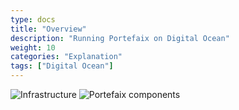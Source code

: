 ```yaml
---
type: docs
title: "Overview"
description: "Running Portefaix on Digital Ocean"
weight: 10
categories: "Explanation"
tags: ["Digital Ocean"]
---
```


<img src="/img/digitalocean/portefaix-digitalocean-infra.svg" alt="Infrastructure" class="mt-3 mb-3 rounded">

<img src="/img/digitalocean/portefaix-digitalocean.svg" alt="Portefaix components" class="mt-3 mb-3 rounded">
